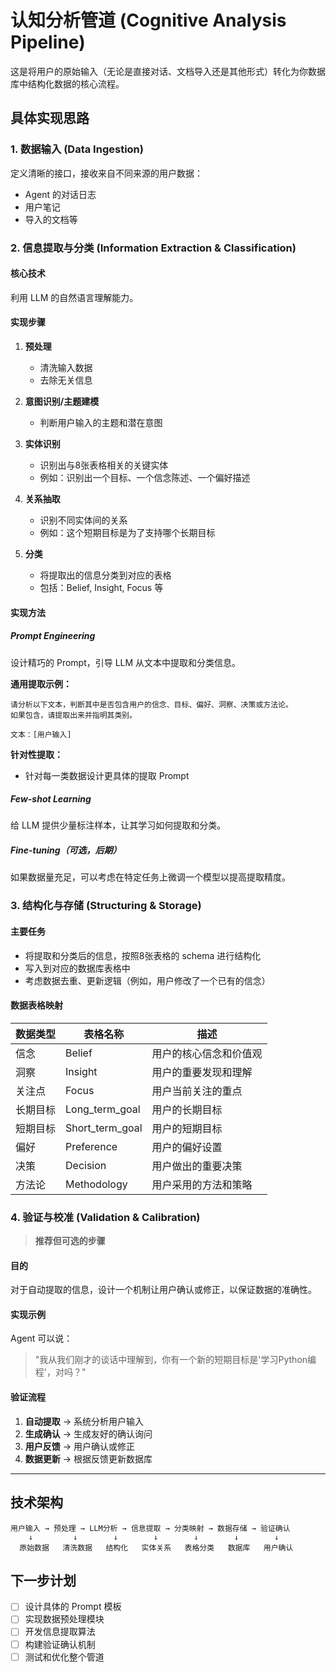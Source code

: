 # 认知分析管道 (Cognitive Analysis Pipeline)

这是将用户的原始输入（无论是直接对话、文档导入还是其他形式）转化为你数据库中结构化数据的核心流程。

## 具体实现思路

### 1. 数据输入 (Data Ingestion)

定义清晰的接口，接收来自不同来源的用户数据：
- Agent 的对话日志
- 用户笔记
- 导入的文档等

### 2. 信息提取与分类 (Information Extraction & Classification)

#### 核心技术
利用 LLM 的自然语言理解能力。

#### 实现步骤

1. **预处理**
   - 清洗输入数据
   - 去除无关信息

2. **意图识别/主题建模**
   - 判断用户输入的主题和潜在意图

3. **实体识别**
   - 识别出与8张表格相关的关键实体
   - 例如：识别出一个目标、一个信念陈述、一个偏好描述

4. **关系抽取**
   - 识别不同实体间的关系
   - 例如：这个短期目标是为了支持哪个长期目标

5. **分类**
   - 将提取出的信息分类到对应的表格
   - 包括：Belief, Insight, Focus 等

#### 实现方法

##### Prompt Engineering
设计精巧的 Prompt，引导 LLM 从文本中提取和分类信息。

**通用提取示例：**
```
请分析以下文本，判断其中是否包含用户的信念、目标、偏好、洞察、决策或方法论。
如果包含，请提取出来并指明其类别。

文本：[用户输入]
```

**针对性提取：**
- 针对每一类数据设计更具体的提取 Prompt

##### Few-shot Learning
给 LLM 提供少量标注样本，让其学习如何提取和分类。

##### Fine-tuning（可选，后期）
如果数据量充足，可以考虑在特定任务上微调一个模型以提高提取精度。

### 3. 结构化与存储 (Structuring & Storage)

#### 主要任务
- 将提取和分类后的信息，按照8张表格的 schema 进行结构化
- 写入到对应的数据库表格中
- 考虑数据去重、更新逻辑（例如，用户修改了一个已有的信念）

#### 数据表格映射

| 数据类型 | 表格名称 | 描述 |
|---------|---------|------|
| 信念 | Belief | 用户的核心信念和价值观 |
| 洞察 | Insight | 用户的重要发现和理解 |
| 关注点 | Focus | 用户当前关注的重点 |
| 长期目标 | Long_term_goal | 用户的长期目标 |
| 短期目标 | Short_term_goal | 用户的短期目标 |
| 偏好 | Preference | 用户的偏好设置 |
| 决策 | Decision | 用户做出的重要决策 |
| 方法论 | Methodology | 用户采用的方法和策略 |

### 4. 验证与校准 (Validation & Calibration)

> **推荐但可选的步骤**

#### 目的
对于自动提取的信息，设计一个机制让用户确认或修正，以保证数据的准确性。

#### 实现示例
Agent 可以说：
> "我从我们刚才的谈话中理解到，你有一个新的短期目标是'学习Python编程'，对吗？"

#### 验证流程
1. **自动提取** → 系统分析用户输入
2. **生成确认** → 生成友好的确认询问
3. **用户反馈** → 用户确认或修正
4. **数据更新** → 根据反馈更新数据库

---

## 技术架构

```
用户输入 → 预处理 → LLM分析 → 信息提取 → 分类映射 → 数据存储 → 验证确认
    ↓         ↓        ↓        ↓        ↓        ↓        ↓
  原始数据   清洗数据   结构化   实体关系   表格分类   数据库   用户确认
```

## 下一步计划

- [ ] 设计具体的 Prompt 模板
- [ ] 实现数据预处理模块
- [ ] 开发信息提取算法
- [ ] 构建验证确认机制
- [ ] 测试和优化整个管道
